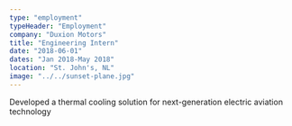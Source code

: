 ```yaml
---
type: "employment"
typeHeader: "Employment"
company: "Duxion Motors"
title: "Engineering Intern"
date: "2018-06-01"
dates: "Jan 2018-May 2018"
location: "St. John's, NL"
image: "../../sunset-plane.jpg"
---
```


Developed a thermal cooling solution for next-generation electric aviation technology
